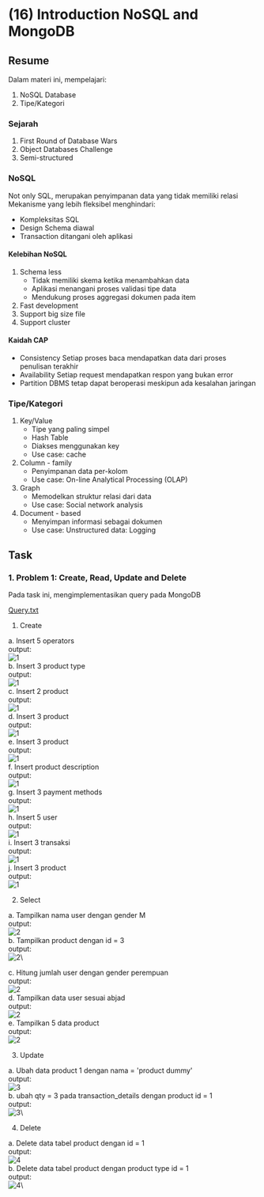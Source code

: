 # (16) Introduction NoSQL and MongoDB 

## Resume
Dalam materi ini, mempelajari:
1. NoSQL Database
2. Tipe/Kategori

### Sejarah
1. First Round of Database Wars
2. Object Databases Challenge
3. Semi-structured

### NoSQL
Not only SQL, merupakan penyimpanan data yang tidak memiliki relasi\
Mekanisme yang lebih fleksibel menghindari:
- Kompleksitas SQL
- Design Schema diawal
- Transaction ditangani oleh aplikasi

#### Kelebihan NoSQL
1. Schema less
    - Tidak memiliki skema ketika menambahkan data
    - Aplikasi menangani proses validasi tipe data
    - Mendukung proses aggregasi dokumen pada item
2. Fast development
3. Support big size file
4. Support cluster

#### Kaidah CAP
- Consistency
Setiap proses baca mendapatkan data dari proses penulisan terakhir
- Availability
Setiap request mendapatkan respon yang bukan error
- Partition
DBMS tetap dapat beroperasi meskipun ada kesalahan jaringan

### Tipe/Kategori
1. Key/Value
    - Tipe yang paling simpel
    - Hash Table
    - Diakses menggunakan key
    - Use case: cache
2. Column - family
    - Penyimpanan data per-kolom
    - Use case: On-line Analytical Processing (OLAP)
3. Graph
    - Memodelkan struktur relasi dari data
    - Use case: Social network analysis
4. Document - based
    - Menyimpan informasi sebagai dokumen
    - Use case: Unstructured data: Logging



## Task
### 1. Problem 1: Create, Read, Update and Delete
Pada task ini, mengimplementasikan query pada MongoDB


[Query.txt ](./praktikum/Query.txt)

1. Create

a. Insert 5 operators\
output:\
![1](./screenshots/1a.PNG)\
b. Insert 3 product type\
output:\
![1](./screenshots/1b.PNG)\
c. Insert 2 product\
output:\
![1](./screenshots/1c.PNG)\
d. Insert 3 product\
output:\
![1](./screenshots/1d.PNG)\
e. Insert 3 product\
output:\
![1](./screenshots/1e.PNG)\
f. Insert product description\
output:\
![1](./screenshots/1f.PNG)\
g. Insert 3 payment methods\
output:\
![1](./screenshots/1g.PNG)\
h. Insert 5 user\
output:\
![1](./screenshots/1h.PNG)\
i. Insert 3 transaksi\
output:\
![1](./screenshots/1i.PNG)\
j. Insert 3 product\
output:\
![1](./screenshots/1j.PNG)

2. Select

a. Tampilkan nama user dengan gender M\
output:\
![2](./screenshots/2a.PNG)\
b. Tampilkan product dengan id = 3\
output:\
![2](./screenshots/2b.PNG)\

c. Hitung jumlah user dengan gender perempuan\
output:\
![2](./screenshots/2d.PNG)\
d. Tampilkan data user sesuai abjad\
output:\
![2](./screenshots/2e.PNG)\
e. Tampilkan 5 data product\
output:\
![2](./screenshots/2f.PNG)

3. Update

a. Ubah data product 1 dengan nama = 'product dummy'\
output:\
![3](./screenshots/3a.PNG)\
b. ubah qty = 3 pada transaction_details dengan product id = 1\
output:\
![3](./screenshots/3b.PNG)\

4. Delete

a. Delete data tabel product dengan id = 1\
output:\
![4](./screenshots/4a.PNG)\
b. Delete data tabel product dengan product type id = 1\
output:\
![4](./screenshots/4b.PNG)\



